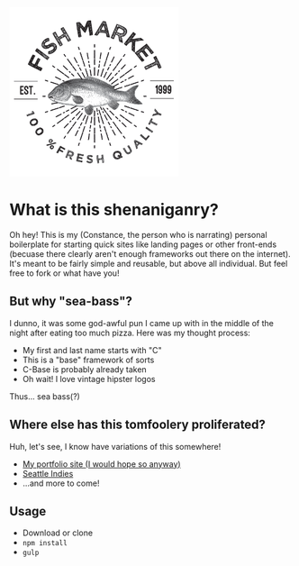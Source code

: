 <img src="https://github.com/constancecchen/sea-bass/raw/master/images/logo.png" width="300" height="300">

# What is this shenaniganry?

Oh hey! This is my (Constance, the person who is narrating) personal boilerplate for starting quick sites like landing pages or other front-ends (becuase there clearly aren't enough frameworks out there on the internet). It's meant to be fairly simple and reusable, but above all individual. But feel free to fork or what have you!

## But why "sea-bass"?

I dunno, it was some god-awful pun I came up with in the middle of the night after eating too much pizza. Here was my thought process:

- My first and last name starts with "C"
- This is a "base" framework of sorts
- C-Base is probably already taken
- Oh wait! I love vintage hipster logos

Thus... sea bass(?)

## Where else has this tomfoolery proliferated?

Huh, let's see, I know have variations of this somewhere!

- [My portfolio site (I would hope so anyway)](https://github.com/constancecchen/constancecchen.github.io/tree/master/css)
- [Seattle Indies](https://github.com/SeattleIndies/wp-seattle-indies/tree/master/css)
- ...and more to come!

## Usage

- Download or clone
- `npm install`
- `gulp`
